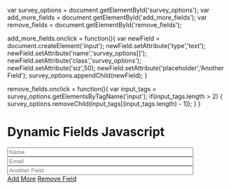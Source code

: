 <!DOCTYPE html>

var survey_options = document.getElementById('survey_options');
var add_more_fields = document.getElementById('add_more_fields');
var remove_fields = document.getElementById('remove_fields');

add_more_fields.onclick = function(){
  var newField = document.createElement('input');
  newField.setAttribute('type','text');
  newField.setAttribute('name','survey_options[]');
  newField.setAttribute('class','survey_options');
  newField.setAttribute('siz',50);
  newField.setAttribute('placeholder','Another Field');
  survey_options.appendChild(newField);
}

remove_fields.onclick = function(){
  var input_tags = survey_options.getElementsByTagName('input');
  if(input_tags.length > 2) {
    survey_options.removeChild(input_tags[(input_tags.length) - 1]);
  }
}

<html>
<head>
  <title>Dynamic Fields - Day #29</title>
  <link rel="stylesheet" type="text/css" href="style.css">
  <!-- include font awesome -->
    <link rel="stylesheet" type="text/css" href="https://stackpath.bootstrapcdn.com/font-awesome/4.7.0/css/font-awesome.min.css">

</head>
<body>

  <h1>Dynamic Fields Javascript</h1>
  <div class="wrapper">
    <div id="survey_options">
      <input type="text" name="survey_options[]" class="survey_options" size="50" placeholder="Name">
      <input type="text" name="survey_options[]" class="survey_options" size="50" placeholder="Email">
      <input type="text" name="survey_options[]" class="survey_options" size="50" placeholder="Another Field">
    </div>
    <div class="controls">
      <a href="#" id="add_more_fields"><i class="fa fa-plus"></i>Add More</a>
      <a href="#" id="remove_fields"><i class="fa fa-plus"></i>Remove Field</a>
    </div>
  </div>
<script src="script.js"></script>
</body>
</html>
